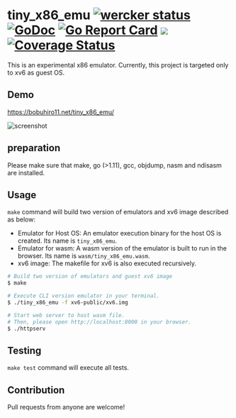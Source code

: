 # tiny_x86_emu [![wercker status](https://app.wercker.com/status/7ac504b68746c744dd7dc4b5e52e4735/s/master "wercker status")](https://app.wercker.com/project/byKey/7ac504b68746c744dd7dc4b5e52e4735) [![GoDoc](https://godoc.org/github.com/nmi/tiny_x86_emu?status.svg)](https://godoc.org/github.com/nmi/tiny_x86_emu) [![Go Report Card](https://goreportcard.com/badge/github.com/nmi/tiny_x86_emu)](https://goreportcard.com/report/github.com/nmi/tiny_x86_emu) ![](https://img.shields.io/github/license/nmi/tiny_x86_emu.svg) [![Coverage Status](https://coveralls.io/repos/github/nmi/tiny_x86_emu/badge.svg)](https://coveralls.io/github/nmi/tiny_x86_emu)

This is an experimental x86 emulator. Currently, this project is targeted only to xv6 as guest OS.

## Demo

https://bobuhiro11.net/tiny_x86_emu/

![screenshot](https://raw.githubusercontent.com/nmi/tiny_x86_emu/master/screenshot.png)

## preparation

Please make sure that make, go (>1.11), gcc, objdump, nasm and ndisasm are installed.

## Usage

`make` command will build two version of emulators and xv6 image described as below:
- Emulator for Host OS: An emulator execution binary for the host OS is created. Its name is `tiny_x86_emu`.
- Emulator for wasm: A wasm version of the emulator is built to run in the browser. Its name is `wasm/tiny_x86_emu.wasm`.
- xv6 image: The makefile for xv6 is also executed recursively.

```bash
# Build two version of emulators and guest xv6 image
$ make

# Execute CLI version emulator in your terminal.
$ ./tiny_x86_emu -f xv6-public/xv6.img

# Start web server to host wasm file.
# Then, please open http://localhost:8000 in your browser.
$ ./httpserv
```

## Testing

`make test` command will execute all tests.

## Contribution

Pull requests from anyone are welcome!

